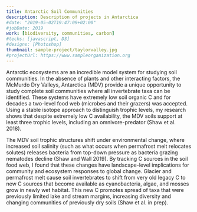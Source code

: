 ```yaml
---
title: Antarctic Soil Communities
description: Description of projects in Antarctica
#date: "2019-05-02T19:47:09+02:00"
#jobDate: 2019
work: [biodiversity, communities, carbon]
#techs: [javascript, D3]
#designs: [Photoshop]
thumbnail: sample-project/taylorvalley.jpg
#projectUrl: https://www.sampleorganization.org
---
```


Antarctic ecosystems are an incredible model system for studying soil communities. In the absence of plants and other interacting factors, the McMurdo Dry Valleys, Antarctica (MDV) provide a unique opportunity to study complete soil communities where all invertebrate taxa can be identified. These systems have extremely low soil organic C and for decades a two-level food web (microbes and their grazers) was accepted. Using a stable isotope approach to distinguish trophic levels, my research shows that despite extremely low C availability, the MDV soils support at least three trophic levels, including an omnivore-predator (Shaw et al. 2018). 

The MDV soil trophic structures shift under environmental change, where increased soil salinity (such as what occurs when permafrost melt relocates solutes) releases bacteria from top-down pressure as bacteria grazing nematodes decline (Shaw and Wall 2019). By tracking C sources in the soil food web, I found that these changes have landscape-level implications for community and ecosystem responses to global change. Glacier and permafrost melt cause soil invertebrates to shift from very old legacy C to new C sources that become available as cyanobacteria, algae, and mosses grow in newly wet habitat. This new C promotes spread of taxa that were previously limited lake and stream margins, increasing diversity and changing communities of previously dry soils (Shaw et al. in prep). 
